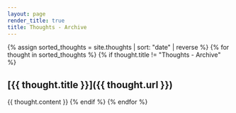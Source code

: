```yaml
---
layout: page
render_title: true
title: Thoughts - Archive
---
```


{% assign sorted_thoughts = site.thoughts | sort: "date" | reverse %}
{% for thought in sorted_thoughts %}
  {% if thought.title != "Thoughts - Archive" %}
## [{{ thought.title }}]({{ thought.url }})
{{ thought.content }}
  {% endif %}
{% endfor %}
